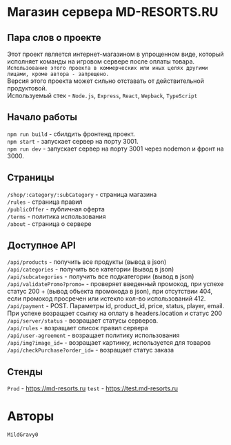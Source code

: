 # Магазин сервера MD-RESORTS.RU

## Пара слов о проекте

Этот проект является интернет-магазином в упрощенном виде, который исполняет команды на игровом сервере после оплаты товара.<br>
`Использование этого проекта в коммерческих или иных целях другими лицами, кроме автора - запрещено.`<br>
Версия этого проекта может сильно отставать от действительной продуктовой.<br>
Используемый стек - `Node.js`, `Express`, `React`, `Wepback`, `TypeScript`

##  Начало работы

`npm run build` - сбилдить фронтенд проект.<br>
`npm start` - запускает сервер на порту 3001.<br>
`npm run dev` - запускает сервер на порту 3001 через nodemon и фронт на 3000.<br>

## Страницы 
`/shop/:category/:subCategory` - страница магазина<br>
`/rules` - страница правил<br>
`/publicOffer` - публичная оферта<br>
`/terms` - политика использования<br>
`/about` - страница о сервере<br>

## Доступное API

`/api/products` - получить все продукты (вывод в json) <br>
`/api/categories` - получить все категории (вывод в json)<br>
`/api/subcategories` - получить все подкатегории (вывод в json)<br>
`/api/validatePromo?promo=` - проверяет введенный промокод, при успехе статус 200 + (вывод объекта промокода в json), при отсутствии 404, если промокод просречен или истекло кол-во использований 412.<br>
`/api/payment` - POST. Параметры id, product_id, price, status, player, email. При успехе возращает ссылку на оплату в headers.location и статус 200<br>
`/api/server/status` - возращает статусы серверов.<br>
`/api/rules` - возращает список правил сервера<br>
`/api/user-agreement` - возращает политику использования <br>
`/api/img?image_id=` - возращает картинку, используется для товаров<br>
`/api/checkPurchase?order_id=` - возращает статус заказа<br>

## Стенды
`Prod` - https://md-resorts.ru
`test` - https://test.md-resorts.ru 

# Авторы
`MildGravy0`
